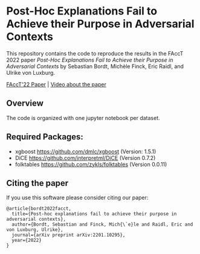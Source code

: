 # Post-Hoc Explanations Fail to Achieve their Purpose in Adversarial Contexts

This repository contains the code to reproduce the results in the FAccT 2022 paper *Post-Hoc Explanations Fail to Achieve their Purpose in Adversarial Contexts* by Sebastian Bordt, Michèle Finck, Eric Raidl, and Ulrike von Luxburg.

[FAccT'22 Paper](https://arxiv.org/abs/2201.10295) | [Video about the paper](https://www.youtube.com/watch?v=X_itngSLf5A)

## Overview

The code is organized with one jupyter notebook per dataset. 

## Required Packages:

- xgboost https://github.com/dmlc/xgboost (Version: 1.5.1)
- DiCE https://github.com/interpretml/DiCE (Version 0.7.2)
- folktables https://github.com/zykls/folktables (Version 0.0.11)

## Citing the paper

If you use this software please consider citing our paper:
```
@article{bordt2022facct,
  title={Post-hoc explanations fail to achieve their purpose in adversarial contexts},
  author={Bordt, Sebastian and Finck, Mich{\`e}le and Raidl, Eric and von Luxburg, Ulrike},
  journal={arXiv preprint arXiv:2201.10295},
  year={2022}
}

```
